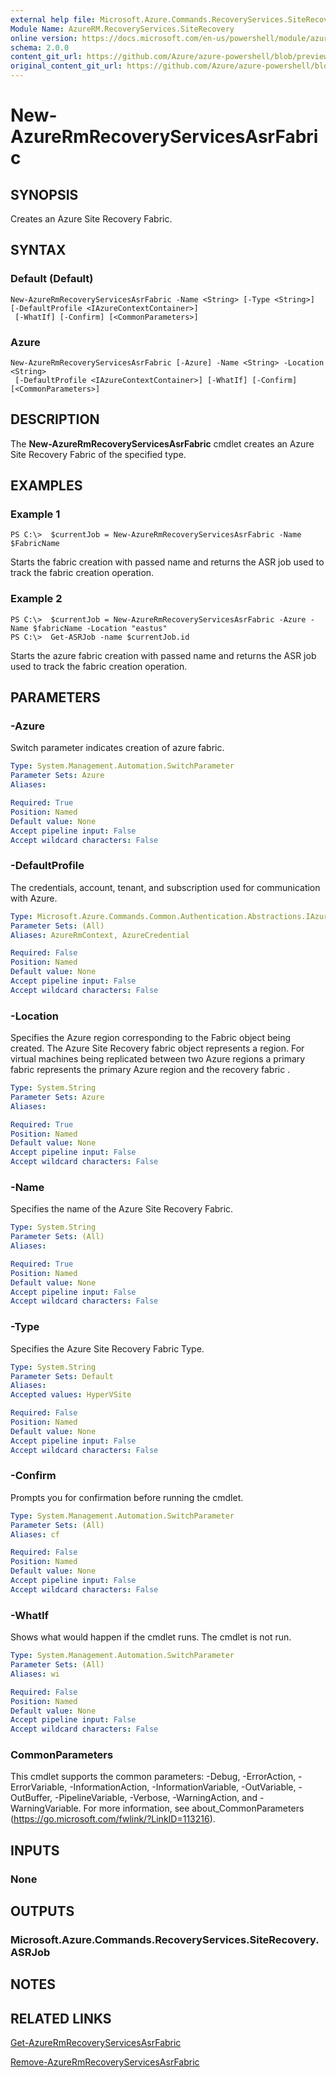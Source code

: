 ```yaml
---
external help file: Microsoft.Azure.Commands.RecoveryServices.SiteRecovery.dll-Help.xml
Module Name: AzureRM.RecoveryServices.SiteRecovery
online version: https://docs.microsoft.com/en-us/powershell/module/azurerm.recoveryservices.siterecovery/new-azurermrecoveryservicesasrfabric
schema: 2.0.0
content_git_url: https://github.com/Azure/azure-powershell/blob/preview/src/ResourceManager/RecoveryServices/Commands.RecoveryServices.SiteRecovery/help/New-AzureRmRecoveryServicesAsrFabric.md
original_content_git_url: https://github.com/Azure/azure-powershell/blob/preview/src/ResourceManager/RecoveryServices/Commands.RecoveryServices.SiteRecovery/help/New-AzureRmRecoveryServicesAsrFabric.md
---
```


# New-AzureRmRecoveryServicesAsrFabric

## SYNOPSIS
Creates an Azure Site Recovery Fabric.

## SYNTAX

### Default (Default)
```
New-AzureRmRecoveryServicesAsrFabric -Name <String> [-Type <String>] [-DefaultProfile <IAzureContextContainer>]
 [-WhatIf] [-Confirm] [<CommonParameters>]
```

### Azure
```
New-AzureRmRecoveryServicesAsrFabric [-Azure] -Name <String> -Location <String>
 [-DefaultProfile <IAzureContextContainer>] [-WhatIf] [-Confirm] [<CommonParameters>]
```

## DESCRIPTION
The **New-AzureRmRecoveryServicesAsrFabric** cmdlet creates an Azure Site Recovery Fabric of the specified type.

## EXAMPLES

### Example 1
```
PS C:\>  $currentJob = New-AzureRmRecoveryServicesAsrFabric -Name $FabricName
```

Starts the fabric creation with passed name and returns the ASR job used to track the fabric creation operation.

### Example 2
```
PS C:\>  $currentJob = New-AzureRmRecoveryServicesAsrFabric -Azure -Name $fabricName -Location "eastus"
PS C:\>  Get-ASRJob -name $currentJob.id
```

Starts the azure fabric creation with passed name and returns the ASR job used to track the fabric creation operation.

## PARAMETERS

### -Azure
Switch parameter indicates creation of azure fabric.

```yaml
Type: System.Management.Automation.SwitchParameter
Parameter Sets: Azure
Aliases:

Required: True
Position: Named
Default value: None
Accept pipeline input: False
Accept wildcard characters: False
```

### -DefaultProfile
The credentials, account, tenant, and subscription used for communication with Azure.


```yaml
Type: Microsoft.Azure.Commands.Common.Authentication.Abstractions.IAzureContextContainer
Parameter Sets: (All)
Aliases: AzureRmContext, AzureCredential

Required: False
Position: Named
Default value: None
Accept pipeline input: False
Accept wildcard characters: False
```

### -Location
Specifies the Azure region corresponding to the Fabric object being created. The Azure Site Recovery fabric object represents a region. For virtual machines being replicated between two Azure regions  a primary fabric represents the primary Azure region and the recovery fabric .

```yaml
Type: System.String
Parameter Sets: Azure
Aliases:

Required: True
Position: Named
Default value: None
Accept pipeline input: False
Accept wildcard characters: False
```

### -Name
Specifies the name of the Azure Site Recovery Fabric.

```yaml
Type: System.String
Parameter Sets: (All)
Aliases:

Required: True
Position: Named
Default value: None
Accept pipeline input: False
Accept wildcard characters: False
```

### -Type
Specifies the Azure Site Recovery Fabric Type.

```yaml
Type: System.String
Parameter Sets: Default
Aliases:
Accepted values: HyperVSite

Required: False
Position: Named
Default value: None
Accept pipeline input: False
Accept wildcard characters: False
```

### -Confirm
Prompts you for confirmation before running the cmdlet.

```yaml
Type: System.Management.Automation.SwitchParameter
Parameter Sets: (All)
Aliases: cf

Required: False
Position: Named
Default value: None
Accept pipeline input: False
Accept wildcard characters: False
```

### -WhatIf
Shows what would happen if the cmdlet runs. The cmdlet is not run.

```yaml
Type: System.Management.Automation.SwitchParameter
Parameter Sets: (All)
Aliases: wi

Required: False
Position: Named
Default value: None
Accept pipeline input: False
Accept wildcard characters: False
```

### CommonParameters
This cmdlet supports the common parameters: -Debug, -ErrorAction, -ErrorVariable, -InformationAction, -InformationVariable, -OutVariable, -OutBuffer, -PipelineVariable, -Verbose, -WarningAction, and -WarningVariable. For more information, see about_CommonParameters (https://go.microsoft.com/fwlink/?LinkID=113216).

## INPUTS

### None

## OUTPUTS

### Microsoft.Azure.Commands.RecoveryServices.SiteRecovery.ASRJob

## NOTES

## RELATED LINKS

[Get-AzureRmRecoveryServicesAsrFabric](./Get-AzureRmRecoveryServicesAsrFabric.md)

[Remove-AzureRmRecoveryServicesAsrFabric](./Remove-AzureRmRecoveryServicesAsrFabric.md)
